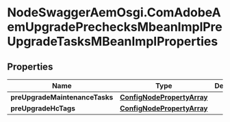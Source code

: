 # NodeSwaggerAemOsgi.ComAdobeAemUpgradePrechecksMbeanImplPreUpgradeTasksMBeanImplProperties

## Properties

Name | Type | Description | Notes
------------ | ------------- | ------------- | -------------
**preUpgradeMaintenanceTasks** | [**ConfigNodePropertyArray**](ConfigNodePropertyArray.md) |  | [optional] 
**preUpgradeHcTags** | [**ConfigNodePropertyArray**](ConfigNodePropertyArray.md) |  | [optional] 


